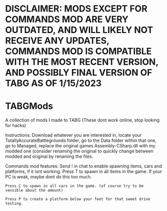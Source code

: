 # DISCLAIMER: MODS EXCEPT FOR COMMANDS MOD ARE VERY OUTDATED, AND WILL LIKELY NOT RECEIVE ANY UPDATES, COMMANDS MOD IS COMPATIBLE WITH THE MOST RECENT VERSION, AND POSSIBLY FINAL VERSION OF TABG AS OF 1/15/2023
# TABGMods
A collection of mods I made to TABG (These dont work online, stop looking for hacks)

Instructions:
  Download whatever you are interested in, locate your TotallyAccurateBattlegrounds folder, go to the Data folder within that one,
  go to Managed, replace the original games Assembly-CSharp.dll with my modded one (consider renaming the original to quickly           change between modded and original by renaming the files.


  Commands mod features:
    Send ! in chat to enable spawning items, cars and platforms, if it isnt working.
    Press T to spawn in all items in the game. If your PC is weak, maybe dont do this too much.

    Press C to spawn in all cars in the game. (of course try to be sensible about the amount)

    Press P to create a platform below your feet for that sweet drive testing.
